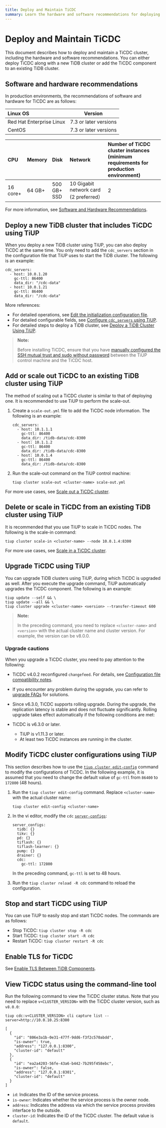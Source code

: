 ```yaml
---
title: Deploy and Maintain TiCDC
summary: Learn the hardware and software recommendations for deploying and running TiCDC, and how to deploy and maintain it.
---
```


# Deploy and Maintain TiCDC

This document describes how to deploy and maintain a TiCDC cluster, including the hardware and software recommendations. You can either deploy TiCDC along with a new TiDB cluster or add the TiCDC component to an existing TiDB cluster.

## Software and hardware recommendations

In production environments, the recommendations of software and hardware for TiCDC are as follows:

| Linux OS       | Version         |
| :----------------------- | :----------: |
| Red Hat Enterprise Linux | 7.3 or later versions   |
| CentOS                   | 7.3 or later versions   |

| CPU | Memory | Disk | Network | Number of TiCDC cluster instances (minimum requirements for production environment) |
| :--- | :--- | :--- | :--- | :--- |
| 16 core+ | 64 GB+ | 500 GB+ SSD | 10 Gigabit network card (2 preferred） | 2 |

For more information, see [Software and Hardware Recommendations](/hardware-and-software-requirements.md).

## Deploy a new TiDB cluster that includes TiCDC using TiUP

When you deploy a new TiDB cluster using TiUP, you can also deploy TiCDC at the same time. You only need to add the `cdc_servers` section in the configuration file that TiUP uses to start the TiDB cluster. The following is an example:

```shell
cdc_servers:
  - host: 10.0.1.20
    gc-ttl: 86400
    data_dir: "/cdc-data"
  - host: 10.0.1.21
    gc-ttl: 86400
    data_dir: "/cdc-data"
```

More references:

- For detailed operations, see [Edit the initialization configuration file](/production-deployment-using-tiup.md#step-3-initialize-cluster-topology-file).
- For detailed configurable fields, see [Configure `cdc_servers` using TiUP](/tiup/tiup-cluster-topology-reference.md#cdc_servers).
- For detailed steps to deploy a TiDB cluster, see [Deploy a TiDB Cluster Using TiUP](/production-deployment-using-tiup.md).

> **Note:**
>
> Before installing TiCDC, ensure that you have [manually configured the SSH mutual trust and sudo without password](/check-before-deployment.md#manually-configure-the-ssh-mutual-trust-and-sudo-without-password) between the TiUP control machine and the TiCDC host.

## Add or scale out TiCDC to an existing TiDB cluster using TiUP

The method of scaling out a TiCDC cluster is similar to that of deploying one. It is recommended to use TiUP to perform the scale-out.

1. Create a `scale-out.yml` file to add the TiCDC node information. The following is an example:

    ```shell
    cdc_servers:
      - host: 10.1.1.1
        gc-ttl: 86400
        data_dir: /tidb-data/cdc-8300
      - host: 10.1.1.2
        gc-ttl: 86400
        data_dir: /tidb-data/cdc-8300
      - host: 10.0.1.4
        gc-ttl: 86400
        data_dir: /tidb-data/cdc-8300
    ```

2. Run the scale-out command on the TiUP control machine:

    ```shell
    tiup cluster scale-out <cluster-name> scale-out.yml
    ```

For more use cases, see [Scale out a TiCDC cluster](/scale-tidb-using-tiup.md#scale-out-a-ticdc-cluster).

## Delete or scale in TiCDC from an existing TiDB cluster using TiUP

It is recommended that you use TiUP to scale in TiCDC nodes. The following is the scale-in command:

```shell
tiup cluster scale-in <cluster-name> --node 10.0.1.4:8300
```

For more use cases, see [Scale in a TiCDC cluster](/scale-tidb-using-tiup.md#scale-in-a-ticdc-cluster).

## Upgrade TiCDC using TiUP

You can upgrade TiDB clusters using TiUP, during which TiCDC is upgraded as well. After you execute the upgrade command, TiUP automatically upgrades the TiCDC component. The following is an example:

```shell
tiup update --self && \
tiup update --all && \
tiup cluster upgrade <cluster-name> <version> --transfer-timeout 600
```

> **Note:**
>
> In the preceding command, you need to replace `<cluster-name>` and `<version>` with the actual cluster name and cluster version. For example, the version can be v8.0.0.

### Upgrade cautions

When you upgrade a TiCDC cluster, you need to pay attention to the following:

- TiCDC v4.0.2 reconfigured `changefeed`. For details, see [Configuration file compatibility notes](/ticdc/ticdc-compatibility.md#cli-and-configuration-file-compatibility).
- If you encounter any problem during the upgrade, you can refer to [upgrade FAQs](/upgrade-tidb-using-tiup.md#faq) for solutions.
- Since v6.3.0, TiCDC supports rolling upgrade. During the upgrade, the replication latency is stable and does not fluctuate significantly. Rolling upgrade takes effect automatically if the following conditions are met:

- TiCDC is v6.3.0 or later.
    - TiUP is v1.11.3 or later.
    - At least two TiCDC instances are running in the cluster.

## Modify TiCDC cluster configurations using TiUP

This section describes how to use the [`tiup cluster edit-config`](/tiup/tiup-component-cluster-edit-config.md) command to modify the configurations of TiCDC. In the following example, it is assumed that you need to change the default value of `gc-ttl` from `86400` to `172800` (48 hours).

1. Run the `tiup cluster edit-config` command. Replace `<cluster-name>` with the actual cluster name:

    ```shell
    tiup cluster edit-config <cluster-name>
    ```

2. In the vi editor, modify the `cdc` [`server-configs`](/tiup/tiup-cluster-topology-reference.md#server_configs):

    ```shell
    server_configs:
      tidb: {}
      tikv: {}
      pd: {}
      tiflash: {}
      tiflash-learner: {}
      pump: {}
      drainer: {}
      cdc:
        gc-ttl: 172800
    ```

    In the preceding command, `gc-ttl` is set to 48 hours.

3. Run the `tiup cluster reload -R cdc` command to reload the configuration.

## Stop and start TiCDC using TiUP

You can use TiUP to easily stop and start TiCDC nodes. The commands are as follows:

- Stop TiCDC: `tiup cluster stop -R cdc`
- Start TiCDC: `tiup cluster start -R cdc`
- Restart TiCDC: `tiup cluster restart -R cdc`

## Enable TLS for TiCDC

See [Enable TLS Between TiDB Components](/enable-tls-between-components.md).

## View TiCDC status using the command-line tool

Run the following command to view the TiCDC cluster status. Note that you need to replace `v<CLUSTER_VERSION>` with the TiCDC cluster version, such as `v8.0.0`:

```shell
tiup cdc:v<CLUSTER_VERSION> cli capture list --server=http://10.0.10.25:8300
```

```shell
[
  {
    "id": "806e3a1b-0e31-477f-9dd6-f3f2c570abdd",
    "is-owner": true,
    "address": "127.0.0.1:8300",
    "cluster-id": "default"
  },
  {
    "id": "ea2a4203-56fe-43a6-b442-7b295f458ebc",
    "is-owner": false,
    "address": "127.0.0.1:8301",
    "cluster-id": "default"
  }
]
```

- `id`: Indicates the ID of the service process.
- `is-owner`: Indicates whether the service process is the owner node.
- `address`: Indicates the address via which the service process provides interface to the outside.
- `cluster-id`: Indicates the ID of the TiCDC cluster. The default value is `default`.
